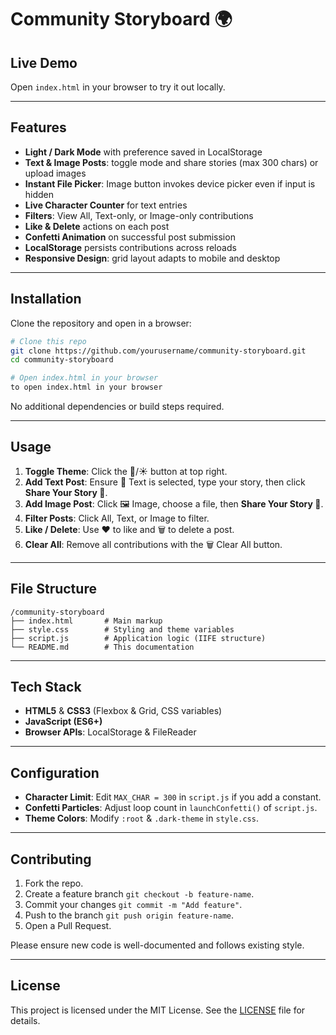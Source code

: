 # Community Storyboard 🌍


## Live Demo

Open `index.html` in your browser to try it out locally.

---

## Features

- **Light / Dark Mode** with preference saved in LocalStorage
- **Text & Image Posts**: toggle mode and share stories (max 300 chars) or upload images
- **Instant File Picker**: Image button invokes device picker even if input is hidden
- **Live Character Counter** for text entries
- **Filters**: View All, Text-only, or Image-only contributions
- **Like & Delete** actions on each post
- **Confetti Animation** on successful post submission
- **LocalStorage** persists contributions across reloads
- **Responsive Design**: grid layout adapts to mobile and desktop

---

## Installation

Clone the repository and open in a browser:

```bash
# Clone this repo
git clone https://github.com/yourusername/community-storyboard.git
cd community-storyboard

# Open index.html in your browser
to open index.html in your browser
```  

No additional dependencies or build steps required.

---

## Usage

1. **Toggle Theme**: Click the 🌙/☀️ button at top right.  
2. **Add Text Post**: Ensure 📝 Text is selected, type your story, then click **Share Your Story 🚀**.  
3. **Add Image Post**: Click 🖼️ Image, choose a file, then **Share Your Story 🚀**.  
4. **Filter Posts**: Click All, Text, or Image to filter.  
5. **Like / Delete**: Use ❤️ to like and 🗑️ to delete a post.  
6. **Clear All**: Remove all contributions with the 🗑️ Clear All button.

---

## File Structure

```
/community-storyboard
├── index.html       # Main markup
├── style.css        # Styling and theme variables
├── script.js        # Application logic (IIFE structure)
└── README.md        # This documentation
```

---

## Tech Stack

- **HTML5** & **CSS3** (Flexbox & Grid, CSS variables)
- **JavaScript (ES6+)**
- **Browser APIs**: LocalStorage & FileReader

---

## Configuration

- **Character Limit**: Edit `MAX_CHAR = 300` in `script.js` if you add a constant.  
- **Confetti Particles**: Adjust loop count in `launchConfetti()` of `script.js`.  
- **Theme Colors**: Modify `:root` & `.dark-theme` in `style.css`.

---

## Contributing

1. Fork the repo.  
2. Create a feature branch `git checkout -b feature-name`.  
3. Commit your changes `git commit -m "Add feature"`.  
4. Push to the branch `git push origin feature-name`.  
5. Open a Pull Request.

Please ensure new code is well-documented and follows existing style.

---

## License

This project is licensed under the MIT License. See the [LICENSE](LICENSE) file for details.

